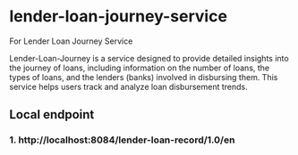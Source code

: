 # lender-loan-journey-service
For Lender Loan Journey Service

Lender-Loan-Journey is a service designed to provide detailed insights into the journey of loans, including information on the number of loans, the types of loans, and the lenders (banks) involved in disbursing them. This service helps users track and analyze loan disbursement trends.

## Local endpoint

### 1. http://localhost:8084/lender-loan-record/1.0/en




